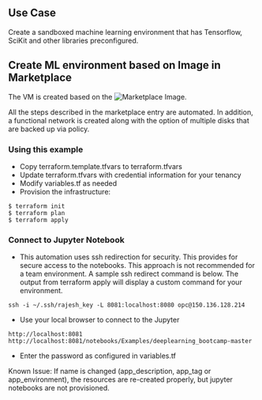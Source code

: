 ## Use Case
Create a sandboxed machine learning environment that has Tensorflow, SciKit 
and other libraries preconfigured.

## Create ML environment based on Image in Marketplace
The VM is created based on the ![Marketplace Image](https://cloudmarketplace.oracle.com/marketplace/en_US/listing/78643201).  

All the steps described in the marketplace entry are automated. In addition, a functional network is created along with the option of multiple disks that are backed up via policy.

### Using this example
* Copy terraform.template.tfvars to terraform.tfvars
* Update terraform.tfvars with credential information for your tenancy
* Modify variables.tf as needed
* Provision the infrastructure:

```
$ terraform init
$ terraform plan
$ terraform apply
```

### Connect to Jupyter Notebook
* This automation uses ssh redirection for security. This provides for secure access to the notebooks. This approach is not recommended for a team environment.  A sample ssh redirect command is below. The output from terraform apply will display a custom command for your environment.

```
ssh -i ~/.ssh/rajesh_key -L 8081:localhost:8080 opc@150.136.128.214
```

* Use your local browser to connect to the Jupyter
```
http://localhost:8081
http://localhost:8081/notebooks/Examples/deeplearning_bootcamp-master
```

* Enter the password as configured in variables.tf

Known Issue:
If name is changed (app_description, app_tag or app_environment),
the resources are re-created properly, but jupyter notebooks are not
provisioned.




